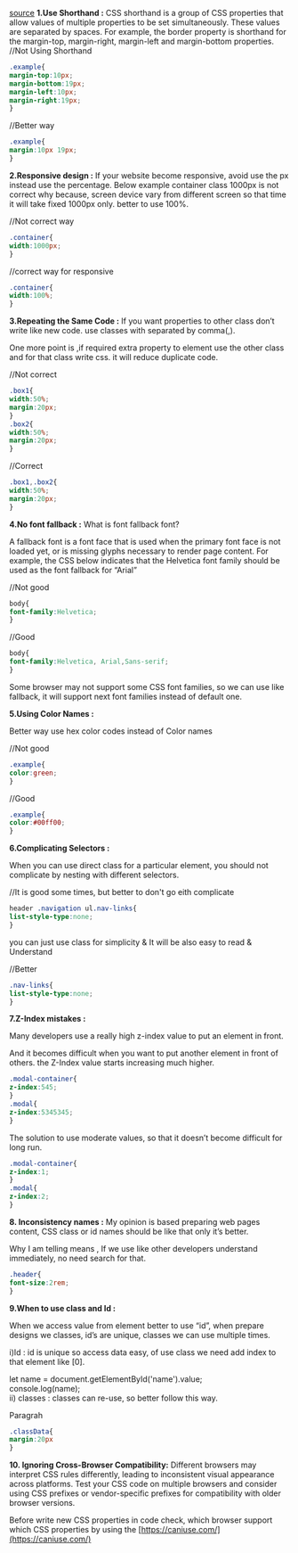 [source](https://dev.to/aviligonda/10-common-mistakes-in-css-532j)
**1.Use Shorthand :** CSS shorthand is a group of CSS properties that allow values of multiple properties to be set simultaneously. These values are separated by spaces. For example, the border property is shorthand for the margin-top, margin-right, margin-left and margin-bottom properties.  
//Not Using Shorthand  
```css
.example{  
margin-top:10px;  
margin-bottom:19px;  
margin-left:10px;  
margin-right:19px;  
}  
```
//Better way  
```css
.example{  
margin:10px 19px;  
}  
```
**2.Responsive design :** If your website become responsive, avoid use the px instead use the percentage. Below example container class 1000px is not correct why because, screen device vary from different screen so that time it will take fixed 1000px only. better to use 100%.

//Not correct way  
```css
.container{  
width:1000px;  
}  
```
//correct way for responsive  
```css
.container{  
width:100%;  
} 
``` 
**3.Repeating the Same Code :** If you want properties to other class don’t write like new code. use classes with separated by comma(,).

One more point is ,if required extra property to element use the other class and for that class write css. it will reduce duplicate code.

//Not correct  
```css
.box1{  
width:50%;  
margin:20px;  
}  
.box2{  
width:50%;  
margin:20px;  
} 
``` 
//Correct  
```css
.box1,.box2{  
width:50%;  
margin:20px;  
}  
```
**4.No font fallback :** What is font fallback font?

A fallback font is a font face that is used when the primary font face is not loaded yet, or is missing glyphs necessary to render page content. For example, the CSS below indicates that the Helvetica font family should be used as the font fallback for “Arial”

//Not good  
```css
body{  
font-family:Helvetica;  
}  
```
//Good  
```css
body{  
font-family:Helvetica, Arial,Sans-serif;  
}
```  
Some browser may not support some CSS font families, so we can use like fallback, it will support next font families instead of default one.

**5.Using Color Names :**

Better way use hex color codes instead of Color names

//Not good  
```css
.example{  
color:green;  
} 
``` 
//Good  
```css
.example{  
color:#00ff00;  
}  
```
**6.Complicating Selectors :**

When you can use direct class for a particular element, you should not complicate by nesting with different selectors.

//It is good some times, but better to don't go eith complicate  
```css
header .navigation ul.nav-links{  
list-style-type:none;  
}  
```
you can just use class for simplicity & It will be also easy to read & Understand

//Better  
```css
.nav-links{  
list-style-type:none;  
} 
``` 
**7.Z-Index mistakes :**

Many developers use a really high z-index value to put an element in front.

And it becomes difficult when you want to put another element in front of others. the Z-Index value starts increasing much higher.

```css
.modal-container{  
z-index:545;  
}  
.modal{  
z-index:5345345;  
}  
```
The solution to use moderate values, so that it doesn’t become difficult for long run.

```css
.modal-container{  
z-index:1;  
}  
.modal{  
z-index:2;  
} 
``` 
**8. Inconsistency names :** My opinion is based preparing web pages content, CSS class or id names should be like that only it’s better.

Why I am telling means , If we use like other developers understand immediately, no need search for that.

```css
.header{  
font-size:2rem;  
}  
```
**9.When to use class and Id :**

When we access value from element better to use “id”, when prepare designs we classes, id’s are unique, classes we can use multiple times.

i)Id : id is unique so access data easy, of use class we need add index to that element like [0].

  
let name = document.getElementById('name').value;  
console.log(name);  
ii) classes : classes can re-use, so better follow this way.

Paragrah

```css
.classData{  
margin:20px  
}  
```
**10. Ignoring Cross-Browser Compatibility:** Different browsers may interpret CSS rules differently, leading to inconsistent visual appearance across platforms. Test your CSS code on multiple browsers and consider using CSS prefixes or vendor-specific prefixes for compatibility with older browser versions.

Before write new CSS properties in code check, which browser support which CSS properties by using the [https://caniuse.com/](https://caniuse.com/)

